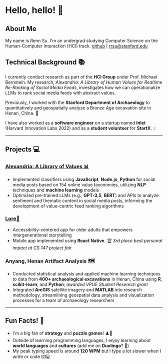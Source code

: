 # Hello, hello! 👋

## About Me

My name is Renn Su. I'm an undergrad studying Computer Science on the Human-Computer Interaction (HCI) track.
[github](https://github.com/rrsu2026) | [rrsu@stanford.edu](mailto:rrsu@stanford.edu)

## Technical Background 📚

I currently conduct research as part of the **HCI Group** under Prof. Michael Bernstein. My research, _Alexandria: A Library of Human Values for Realtime Re-Ranking of Social Media Feeds_, investigates how we can operationalize LLMs to rank social media feeds with abstract values.

Previously, I worked with the **Stanford Department of Archaeology** to quantitatively and geospatially analyze a Bronze Age excavation site in Henan, China. 🏺

I have also worked as a **software engineer** on a startup named **Inlet** (Harvard Innovation Labs 2022) and as a **student volunteer** for **StartX**. 💡

---

## Projects 💻

### [Alexandria: A Library of Values 📊](https://chromewebstore.google.com/detail/library-of-values-twitter/gifajeihenkpjpahbnjljdappoimclkj)

- Implemented classifiers using **JavaScript**, **Node.js**, **Python** for social media posts based on 154 online value taxonomies, utilizing **NLP** techniques and **machine learning** models
- Optimized pre-trained LLMs (e.g., **GPT-3.5**, **BERT**) and APIs to analyze sentiment and thematic content in social media posts, informing the development of value-centric feed ranking algorithms

### [Lore📱](https://web.stanford.edu/class/cs147/projects/Designing-AI-for-Older-Adults/Lore/)

- Accessibility-centered app for older adults that empowers intergenerational storytelling
- Mobile app implemented using **React Native**. 🏆 _3rd place best personal impact at CS 147 project fair_

### Anyang, Henan Artifact Analysis 🗺️

- Conducted statistical analysis and applied machine learning techniques to data from **400+ archaeological excavations** in Henan, China using **R**, **scikit-learn**, and **Python**; _awarded VPUE Student Research grant_
- Integrated **ArcGIS** satellite imagery and **MATLAB** into research methodology, streamlining geospatial data analysis and visualization processes for a team of archaeology researchers

---

## Fun Facts! 🎉

- I'm a big fan of **strategy** and **puzzle games**! ♟️🧩
- Outside of learning programming languages, I enjoy learning about **world languages** and **cultures** (add me on **Duolingo**? 🦉)
- My peak typing speed is around **120 WPM** but I type a lot slower when I write or code ⌨️💻
